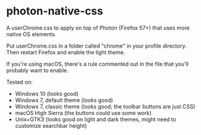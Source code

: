 # photon-native-css

A userChrome.css to apply on top of Photon (Firefox 57+) that uses more native OS elements.

Put userChrome.css in a folder called "chrome" in your profile directory. Then restart Firefox and enable the light theme.

If you're using macOS, there's a rule commented out in the file that you'll probably want to enable.

Tested on:

* Windows 10 (looks good)
* Windows 7, default theme (looks good)
* Windows 7, classic theme (looks good; the toolbar buttons are just CSS)
* macOS High Sierra (the buttons could use some work)
* Unix+GTK3 (looks good on light and dark themes, might need to customize searchbar height)
